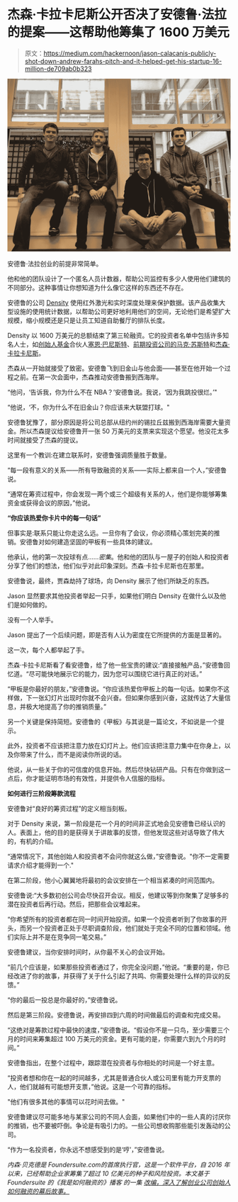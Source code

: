 # 杰森·卡拉卡尼斯公开否决了安德鲁·法拉的提案——这帮助他筹集了 1600 万美元

> 原文：<https://medium.com/hackernoon/jason-calacanis-publicly-shot-down-andrew-farahs-pitch-and-it-helped-get-his-startup-16-million-de709ab0b323>

![](img/ef46ec32464af6ccbc2bc598b1175185.png)

安德鲁·法拉创业的前提非常简单。

他和他的团队设计了一个匿名人员计数器，帮助公司监控有多少人使用他们建筑的不同部分。这种事情让你想知道为什么像它这样的东西还不存在。

安德鲁的公司 [Density](https://www.density.io/) 使用红外激光和实时深度处理来保护数据。该产品收集大型设施的使用统计数据，以帮助公司更好地利用他们的空间，无论他们是希望扩大规模，缩小规模还是只是让员工知道自助餐厅的排队长度。

Density 以 1600 万美元的总额结束了第三轮融资。它的投资者名单中包括许多知名人士，如[创始人基金](https://foundersfund.com/)合伙人[塞恩·巴尼斯特](http://www.cyanbanister.com/)、[前期投资公司的马克·苏斯特](https://upfront.com/)和[杰森·卡拉卡尼斯](https://calacanis.com/)。

杰森从一开始就接受了致密。安德鲁飞到旧金山与他会面——甚至在他开始一个过程之前。在第一次会面中，杰森推动安德鲁搬到西海岸。

“他问，‘告诉我，你为什么不在 NBA？’安德鲁说。我说，‘因为我跳投很烂。’"

“他说，‘不，你为什么不在旧金山？你应该来大联盟打球。"

安德鲁犹豫了，部分原因是将公司总部从纽约州的锡拉丘兹搬到西海岸需要大量资金。所以杰森提议给安德鲁开一张 50 万美元的支票来实现这个愿望。他没花太多时间就接受了杰森的提议。

这里有一个教训:在建立联系时，安德鲁强调质量胜于数量。

“每一段有意义的关系——所有导致融资的关系——实际上都来自一个人，”安德鲁说。

“通常在筹资过程中，你会发现一两个或三个超级有关系的人，他们是你能够筹集资金或获得会议的原因，”他说。

**“你应该热爱你卡片中的每一句话”**

但事实是:联系只能让你走这么远。一旦你有了会议，你必须精心策划完美的推销。安德鲁对如何建造坚固的甲板有一些具体的建议。

他承认，他的第一次投球有点……*密集*。他和他的团队与一屋子的创始人和投资者分享了他们的想法，他们似乎对此印象深刻。杰森·卡拉卡尼斯也在那里。

安德鲁说，最终，贾森劫持了球场，向 Density 展示了他们所缺乏的东西。

Jason 显然要求其他投资者举起一只手，如果他们明白 Density 在做什么以及他们是如何做的。

没有一个人举手。

Jason 提出了一个后续问题，即是否有人认为密度在它所提供的方面是显著的。

这一次，每个人都举起了手。

杰森·卡拉卡尼斯看了看安德鲁，给了他一些宝贵的建议:“直接接触产品，”安德鲁回忆道。“尽可能快地展示它的能力，因为您可以围绕它进行真正的对话。”

“甲板是你最好的朋友，”安德鲁说。“你应该热爱你甲板上的每一句话。如果你不这样做，下一张幻灯片出现时你就不会兴奋。但如果你感到兴奋，这就传达了大量信息，并极大地提高了你的推销质量。”

另一个关键是保持简短。安德鲁的《甲板》与其说是一篇论文，不如说是一个提示。

此外，投资者不应该把注意力放在幻灯片上。他们应该把注意力集中在你身上，以及你带来了什么，而不是阅读你所说的话。

他说，从一些关于你的可信度的信息开始。然后尽快钻研产品。只有在你做到这一点后，你才能证明市场的有效性，并提供令人信服的指标。

**如何进行三阶段筹款流程**

安德鲁对“良好的筹资过程”的定义相当刻板。

对于 Density 来说，第一阶段是花一个月的时间非正式地会见安德鲁已经认识的人。表面上，他的目的是获得关于讲故事的反馈，但他发现这些对话导致了伟大的，有机的介绍。

“通常情况下，其他创始人和投资者不会问你就这么做，”安德鲁说。"你不一定需要请求介绍才能得到一个."

在第二阶段，他小心翼翼地将最初的会议安排在一个相当紧凑的时间范围内。

安德鲁说:“大多数初创公司会尽快召开会议。相反，他建议等到你聚集了足够多的潜在投资者后再行动。然后，把那些会议堆起来。

“你希望所有的投资者都在同一时间开始投资。如果一个投资者听到了你故事的开头，而另一个投资者正处于尽职调查阶段，他们就处于完全不同的位置和领域。他们实际上并不是在竞争同一笔交易。”

安德鲁建议，当你安排时间时，从你最不关心的会议开始。

“前几个应该是，如果那些投资者通过了，你完全没问题，”他说。“重要的是，你已经改进了你的故事，并获得了关于什么引起了共鸣、你需要处理什么样的异议的反馈。”

“你的最后一投总是你最好的，”安德鲁说。

然后是第三阶段。安德鲁说，再安排四到六周的时间做最后的调查和完成交易。

“这绝对是筹款过程中最快的速度，”安德鲁说。“假设你不是一只鸟，至少需要三个月的时间来筹集超过 100 万美元的资金。更有可能的是，你需要六到九个月的时间。”

安德鲁指出，在整个过程中，跟踪潜在投资者与你相处的时间是一个好主意。

“投资者想和你在一起的时间越多，尤其是普通合伙人或公司里有能力开支票的人，他们就越有可能想开支票，”他说。这是一个可靠的指标。

"他们有很多其他的事情可以花时间去做。"

安德鲁建议尽可能多地与某家公司的不同人会面，如果他们中的一些人真的讨厌你的推销，也不要被吓倒。争论是有吸引力的。一些公司想收购那些能引发轰动的公司。

“作为一名投资者，你永远不想感受到的是‘哼’，”安德鲁说。

*内森·贝克德是 Foundersuite.com*[](https://foundersuite.com/)**的首席执行官，这是一个软件平台，自 2016 年以来，已经帮助企业家筹集了超过 10 亿美元的种子和风险投资。本文基于 Foundersuite 的《我是如何融资的》播客* *的一集* [*改编，深入了解创业公司创始人如何融资的幕后故事。*](https://soundcloud.com/user-2586856/how-i-raised-it-with-andrew-farah-of-density-on-7182018)*